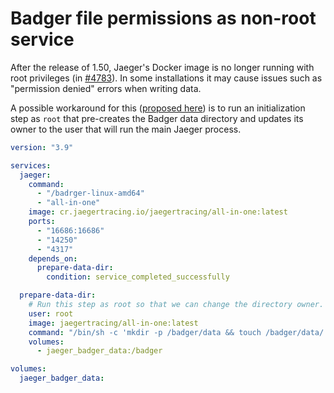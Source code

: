 # Badger file permissions as non-root service

After the release of 1.50, Jaeger's Docker image is no longer running with root privileges (in [#4783](https://github.com/jaegertracing/jaeger/pull/4783)). In some installations it may cause issues such as "permission denied" errors when writing data.

A possible workaround for this ([proposed here](https://github.com/jaegertracing/jaeger/issues/4906#issuecomment-1991779425)) is to run an initialization step as `root` that pre-creates the Badger data directory and updates its owner to the user that will run the main Jaeger process.

```yaml
version: "3.9"

services:
  jaeger:
    command:
      - "/badrger-linux-amd64"
      - "all-in-one"
    image: cr.jaegertracing.io/jaegertracing/all-in-one:latest
    ports:
      - "16686:16686"
      - "14250"
      - "4317"
    depends_on:
      prepare-data-dir:
        condition: service_completed_successfully

  prepare-data-dir:
    # Run this step as root so that we can change the directory owner.
    user: root
    image: jaegertracing/all-in-one:latest
    command: "/bin/sh -c 'mkdir -p /badger/data && touch /badger/data/.initialized && chown -R 10001:10001 /badger/data'"
    volumes:
      - jaeger_badger_data:/badger

volumes:
  jaeger_badger_data:
```
